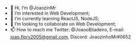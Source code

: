 - 👋 Hi, I’m @JoaozinMr
- 👀 I’m interested in Web Development;
- 🌱 I’m currently learning ReactJS, NodeJS;
- 💞️ I’m looking to collaborate on Web Development;
- 📫 How to reach me Twitter: @JoaooBiladeiro, E-mail: joao.florv2005@gmail.com, Discord: JoaozinhoMr#0652

<!---
JoaozinMr/JoaozinMr is a ✨ special ✨ repository because its `README.md` (this file) appears on your GitHub profile.
You can click the Preview link to take a look at your changes.
--->
